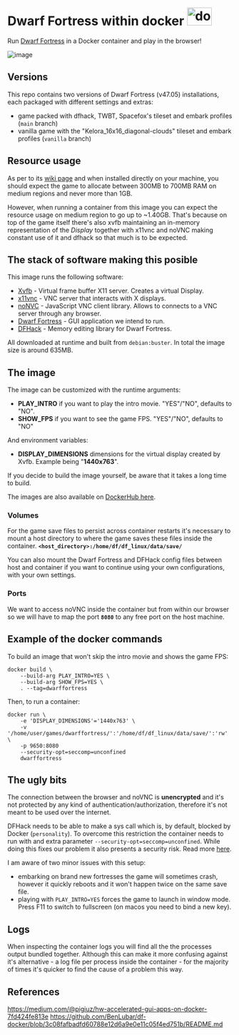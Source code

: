 # Dwarf Fortress within docker <img title="docker-icon" width="55" height="40" src="https://www.docker.com/sites/default/files/d8/styles/role_icon/public/2019-07/Moby-logo.png">

Run [Dwarf Fortress](https://www.bay12games.com/dwarves/) in a Docker container and play in the browser!

![image](https://user-images.githubusercontent.com/26963810/143682084-fb4769e1-a8f0-4ddf-a4c5-8e0e3e2db6da.png)

## Versions

This repo contains two versions of Dwarf Fortress (v47.05) installations, each packaged with different settings and extras:
 - game packed with dfhack, TWBT, Spacefox's tileset and embark profiles (`main` branch)
 - vanilla game with the "Kelora_16x16_diagonal-clouds" tileset and embark profiles (`vanilla` branch)

## Resource usage

As per to its [wiki page](https://www.dwarffortresswiki.org/index.php/DF2014:System_requirements#RAM) and when installed directly on your machine, you should expect the game to allocate between 300MB to 700MB RAM on medium regions and never more than 1GB.

However, when running a container from this image you can expect the resource usage on medium region to go up to ~1.40GB. That's because on top of the game itself there's also xvfb maintaining an in-memory representation of the _Display_ together with x11vnc and noVNC making constant use of it and dfhack so that much is to be expected.

## The stack of software making this posible

This image runs the following software:
- [Xvfb](https://www.x.org/releases/X11R7.6/doc/man/man1/Xvfb.1.xhtml) - Virtual frame buffer X11 server. Creates a virtual Display.
- [x11vnc](https://wiki.archlinux.org/title/X11vnc) - VNC server that interacts with X displays.
- [noNVC](https://novnc.com/info.html) - JavaScript VNC client library. Allows to connects to a VNC server through any browser.
- [Dwarf Fortress](https://www.bay12games.com//dwarves/) - GUI application we intend to run.
- [DFHack](https://github.com/DFHack/dfhack) - Memory editing library for Dwarf Fortress.

All downloaded at runtime and built from `debian:buster`. In total the image size is around 635MB.

## The image

The image can be customized with the runtime arguments:
 - **PLAY_INTRO** if you want to play the intro movie. "YES"/"NO", defaults to "NO".
 - **SHOW_FPS** if you want to see the game FPS. "YES"/"NO", defaults to "NO"

And environment variables:
 - **DISPLAY_DIMENSIONS** dimensions for the virtual display created by Xvfb. Example being "**1440x763**".

If you decide to build the image yourself, be aware that it takes a long time to build.

The images are also available on [DockerHub here](https://hub.docker.com/r/ricosorio/dwarffortress/).

### Volumes

For the game save files to persist across container restarts it's necessary to mount a host directory to where the game saves these files inside the container.
**`<host_directory>:/home/df/df_linux/data/save/`**

You can also mount the Dwarf Fortress and DFHack config files between host and container if you want to continue using your own configurations, with your own settings.

### Ports

We want to access noVNC inside the container but from within our browser so we will have to map the port **`8080`** to any free port on the host machine.

## Example of the docker commands

To build an image that won't skip the intro movie and shows the game FPS:
```
docker build \
    --build-arg PLAY_INTRO=YES \
    --build-arg SHOW_FPS=YES \
    . --tag=dwarffortress
```

Then, to run a container:
```
docker run \
    -e 'DISPLAY_DIMENSIONS'='1440x763' \
    -v '/home/user/games/dwarffortress/':'/home/df/df_linux/data/save/':'rw' \
    -p 9650:8080
    --security-opt=seccomp=unconfined
    dwarffortress
```

## The ugly bits

The connection between the browser and noVNC is **unencrypted** and it's not protected by any kind of authentication/authorization, therefore it's not meant to be used over the internet.

DFHack needs to be able to make a sys call which is, by default, blocked by Docker (`personality`). To overcome this restriction the container needs to run with and extra parameter `--security-opt=seccomp=unconfined`. While doing this fixes our problem it also presents a security risk. Read more [here](https://docs.docker.com/engine/security/seccomp/).

I am aware of two minor issues with this setup:
 - embarking on brand new fortresses the game will sometimes crash, however it quickly reboots and it won't happen twice on the same save file.
 - playing with `PLAY_INTRO=YES` forces the game to launch in window mode. Press F11 to switch to fullscreen (on macos you need to bind a new key). 

## Logs

When inspecting the container logs you will find all the the processes output bundled together. Although this can make it more confusing against it's alternative - a log file per process inside the container - for the majority of times it's quicker to find the cause of a problem this way.

## References

https://medium.com/@pigiuz/hw-accelerated-gui-apps-on-docker-7fd424fe813e
https://github.com/BenLubar/df-docker/blob/3c08fafbadfd60788e12d6a9e0e11c05f4ed751b/README.md
